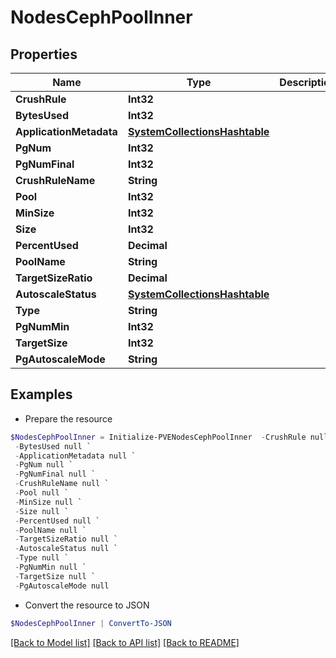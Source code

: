 # NodesCephPoolInner
## Properties

Name | Type | Description | Notes
------------ | ------------- | ------------- | -------------
**CrushRule** | **Int32** |  | [optional] 
**BytesUsed** | **Int32** |  | [optional] 
**ApplicationMetadata** | [**SystemCollectionsHashtable**](.md) |  | [optional] 
**PgNum** | **Int32** |  | [optional] 
**PgNumFinal** | **Int32** |  | [optional] 
**CrushRuleName** | **String** |  | [optional] 
**Pool** | **Int32** |  | [optional] 
**MinSize** | **Int32** |  | [optional] 
**Size** | **Int32** |  | [optional] 
**PercentUsed** | **Decimal** |  | [optional] 
**PoolName** | **String** |  | [optional] 
**TargetSizeRatio** | **Decimal** |  | [optional] 
**AutoscaleStatus** | [**SystemCollectionsHashtable**](.md) |  | [optional] 
**Type** | **String** |  | [optional] 
**PgNumMin** | **Int32** |  | [optional] 
**TargetSize** | **Int32** |  | [optional] 
**PgAutoscaleMode** | **String** |  | [optional] 

## Examples

- Prepare the resource
```powershell
$NodesCephPoolInner = Initialize-PVENodesCephPoolInner  -CrushRule null `
 -BytesUsed null `
 -ApplicationMetadata null `
 -PgNum null `
 -PgNumFinal null `
 -CrushRuleName null `
 -Pool null `
 -MinSize null `
 -Size null `
 -PercentUsed null `
 -PoolName null `
 -TargetSizeRatio null `
 -AutoscaleStatus null `
 -Type null `
 -PgNumMin null `
 -TargetSize null `
 -PgAutoscaleMode null
```

- Convert the resource to JSON
```powershell
$NodesCephPoolInner | ConvertTo-JSON
```

[[Back to Model list]](../README.md#documentation-for-models) [[Back to API list]](../README.md#documentation-for-api-endpoints) [[Back to README]](../README.md)

